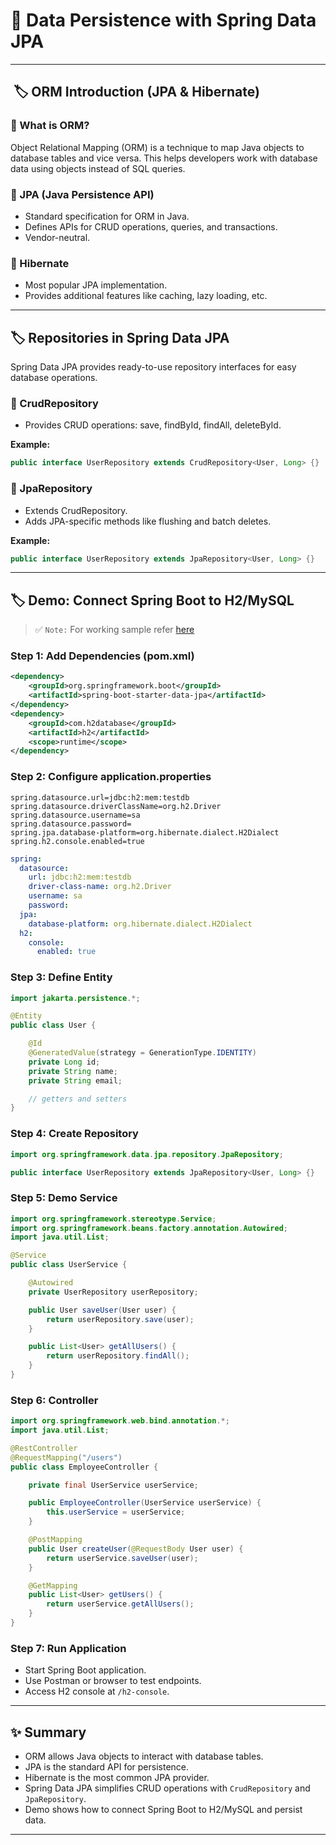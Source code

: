 # 🚀 Data Persistence with Spring Data JPA

---

## ️️ 🏷️ ORM Introduction (JPA & Hibernate)

### 🔹 What is ORM?

Object Relational Mapping (ORM) is a technique to map Java objects to database tables and vice versa. This helps developers work with database data using objects instead of SQL queries.

### 🔹 JPA (Java Persistence API)

* Standard specification for ORM in Java.
* Defines APIs for CRUD operations, queries, and transactions.
* Vendor-neutral.

### 🔹 Hibernate

* Most popular JPA implementation.
* Provides additional features like caching, lazy loading, etc.

---

## 🏷️ Repositories in Spring Data JPA

Spring Data JPA provides ready-to-use repository interfaces for easy database operations.

### 🔹 CrudRepository

* Provides CRUD operations: save, findById, findAll, deleteById.

**Example:**

```java
public interface UserRepository extends CrudRepository<User, Long> {}
```

### 🔹 JpaRepository

* Extends CrudRepository.
* Adds JPA-specific methods like flushing and batch deletes.

**Example:**

```java
public interface UserRepository extends JpaRepository<User, Long> {}
```

---

## 🏷️ Demo: Connect Spring Boot to H2/MySQL

> ✅ `Note:` For working sample refer [here](../src/main/java/com/vednexgen/user)

### Step 1: Add Dependencies (pom.xml)

```xml
<dependency>
    <groupId>org.springframework.boot</groupId>
    <artifactId>spring-boot-starter-data-jpa</artifactId>
</dependency>
<dependency>
    <groupId>com.h2database</groupId>
    <artifactId>h2</artifactId>
    <scope>runtime</scope>
</dependency>
```

### Step 2: Configure application.properties

```properties
spring.datasource.url=jdbc:h2:mem:testdb
spring.datasource.driverClassName=org.h2.Driver
spring.datasource.username=sa
spring.datasource.password=
spring.jpa.database-platform=org.hibernate.dialect.H2Dialect
spring.h2.console.enabled=true
```

```yml
spring:
  datasource:
    url: jdbc:h2:mem:testdb
    driver-class-name: org.h2.Driver
    username: sa
    password:
  jpa:
    database-platform: org.hibernate.dialect.H2Dialect
  h2:
    console:
      enabled: true
```


### Step 3: Define Entity

```java
import jakarta.persistence.*;

@Entity
public class User {

    @Id
    @GeneratedValue(strategy = GenerationType.IDENTITY)
    private Long id;
    private String name;
    private String email;

    // getters and setters
}
```

### Step 4: Create Repository

```java
import org.springframework.data.jpa.repository.JpaRepository;

public interface UserRepository extends JpaRepository<User, Long> {}
```

### Step 5: Demo Service

```java
import org.springframework.stereotype.Service;
import org.springframework.beans.factory.annotation.Autowired;
import java.util.List;

@Service
public class UserService {

    @Autowired
    private UserRepository userRepository;

    public User saveUser(User user) {
        return userRepository.save(user);
    }

    public List<User> getAllUsers() {
        return userRepository.findAll();
    }
}
```

### Step 6: Controller

```java
import org.springframework.web.bind.annotation.*;
import java.util.List;

@RestController
@RequestMapping("/users")
public class EmployeeController {

    private final UserService userService;

    public EmployeeController(UserService userService) {
        this.userService = userService;
    }

    @PostMapping
    public User createUser(@RequestBody User user) {
        return userService.saveUser(user);
    }

    @GetMapping
    public List<User> getUsers() {
        return userService.getAllUsers();
    }
}
```

### Step 7: Run Application

* Start Spring Boot application.
* Use Postman or browser to test endpoints.
* Access H2 console at `/h2-console`.

---

## ✨ Summary

* ORM allows Java objects to interact with database tables.
* JPA is the standard API for persistence.
* Hibernate is the most common JPA provider.
* Spring Data JPA simplifies CRUD operations with `CrudRepository` and `JpaRepository`.
* Demo shows how to connect Spring Boot to H2/MySQL and persist data.

---
